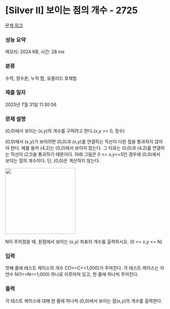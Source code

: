 # [Silver II] 보이는 점의 개수 - 2725 

[문제 링크](https://www.acmicpc.net/problem/2725) 

### 성능 요약

메모리: 2024 KB, 시간: 28 ms

### 분류

수학, 정수론, 누적 합, 유클리드 호제법

### 제출 일자

2025년 7월 31일 11:30:56

### 문제 설명

<p>
	(0,0)에서 보이는 (x,y)의 개수를 구하려고 한다.(x,y >= 0, 정수)</p>

<p>
	(0,0)에서 (x,y)가 보이려면 (0,0)과 (x,y)를 연결하는 직선이 다른 점을 통과하지 않아야 한다. 예를 들어 (4,2)는 (0,0)에서 보이지 않는다. 그 이유는 (0,0)과 (4,2)를 연결하는 직선이 (2,1)을 통과하기 때문이다. 아래 그림은 0 <= x,y<=5인 경우에 (0,0)에서 보이는 점의 개수이다. 단, (0,0)은 계산하지 않는다.</p>

<p>
	<img alt="" src="https://www.acmicpc.net/upload/images/qqwq.png" style="width: 221px; height: 208px; "></p>

<p>
	N이 주어졌을 때, 원점에서 보이는 (x,y) 좌표의 개수를 출력하시오. (0 <= x,y <= N)</p>

### 입력 

 <p>
	첫째 줄에 테스트 케이스의 개수 C(1<=C<=1,000)가 주어진다. 각 테스트 케이스는 자연수 N(1<=N<=1,000) 하나로 이루어져 있고, 한 줄에 하나씩 주어진다.</p>

### 출력 

 <p>
	각 테스트 케이스에 대해 한 줄에 하나씩 (0,0)에서 보이는 점(x,y)의 개수를 출력한다.</p>

